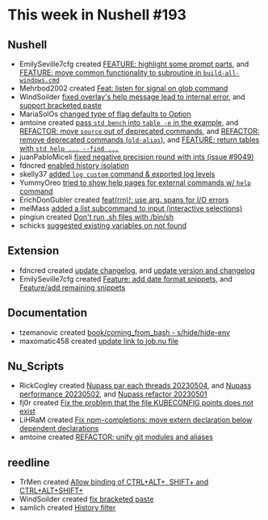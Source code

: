 # This week in Nushell #193

## Nushell

- EmilySeville7cfg created [FEATURE: highlight some prompt parts](https://github.com/nushell/nushell/pull/9094), and [FEATURE: move common functionality to subroutine in `build-all-windows.cmd`](https://github.com/nushell/nushell/pull/9093)
- Mehrbod2002 created [Feat: listen for signal on glob command](https://github.com/nushell/nushell/pull/9088)
- WindSoilder [fixed overlay's help message lead to internal error](https://github.com/nushell/nushell/pull/9087), and [support bracketed paste](https://github.com/nushell/nushell/pull/8907)
- MariaSolOs [changed type of flag defaults to Option<Value>](https://github.com/nushell/nushell/pull/9085)
- amtoine created [pass `std bench` into `table -e` in the example](https://github.com/nushell/nushell/pull/9075), and [REFACTOR: move `source` out of deprecated commands](https://github.com/nushell/nushell/pull/9060), and [REFACTOR: remove deprecated commands (`old-alias`)](https://github.com/nushell/nushell/pull/9056), and [FEATURE: return tables with `std help ... --find ...`](https://github.com/nushell/nushell/pull/9040)
- juanPabloMiceli [fixed negative precision round with ints (issue #9049)](https://github.com/nushell/nushell/pull/9073)
- fdncred [enabled history isolation](https://github.com/nushell/nushell/pull/9063)
- skelly37 [added `log custom` command & exported log levels](https://github.com/nushell/nushell/pull/9055)
- YummyOreo [tried to show help pages for external commands w/ `help` command](https://github.com/nushell/nushell/pull/9025)
- ErichDonGubler created [feat(rm)!: use arg. spans for I/O errors](https://github.com/nushell/nushell/pull/8964)
- melMass [added a list subcommand to input (interactive selections)](https://github.com/nushell/nushell/pull/8963)
- pingiun created [Don't run .sh files with /bin/sh](https://github.com/nushell/nushell/pull/8951)
- schicks [suggested existing variables on not found](https://github.com/nushell/nushell/pull/8902)

## Extension

- fdncred created [update changelog](https://github.com/nushell/vscode-nushell-lang/pull/124), and [update version and changelog](https://github.com/nushell/vscode-nushell-lang/pull/118)
- EmilySeville7cfg created [Feature: add date format snippets](https://github.com/nushell/vscode-nushell-lang/pull/121), and [Feature/add remaining snippets](https://github.com/nushell/vscode-nushell-lang/pull/119)

## Documentation

- tzemanovic created [book/coming_from_bash - s/hide/hide-env](https://github.com/nushell/nushell.github.io/pull/900)
- maxomatic458 created [update link to job.nu file](https://github.com/nushell/nushell.github.io/pull/897)

## Nu_Scripts

- RickCogley created [Nupass par each threads 20230504](https://github.com/nushell/nu_scripts/pull/477), and [Nupass performance 20230502](https://github.com/nushell/nu_scripts/pull/474), and [Nupass refactor 20230501](https://github.com/nushell/nu_scripts/pull/473)
- fj0r created [Fix the problem that the file KUBECONFIG points does not exist](https://github.com/nushell/nu_scripts/pull/476)
- LiHRaM created [Fix npm-completions: move extern declaration below dependent declarations](https://github.com/nushell/nu_scripts/pull/475)
- amtoine created [REFACTOR: unify git modules and aliases](https://github.com/nushell/nu_scripts/pull/472)

## reedline

- TrMen created [Allow binding of CTRL+ALT+<c>, SHIFT+<c> and CTRL+ALT+SHIFT+<c>](https://github.com/nushell/reedline/pull/580)
- WindSoilder created [fix bracketed paste](https://github.com/nushell/reedline/pull/577)
- samlich created [History filter](https://github.com/nushell/reedline/pull/566)

